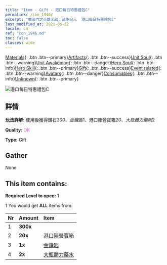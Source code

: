 ```yaml
---
title: "Item - Gift - 港口每日特惠禮包C"
permalink: /con_1946/
excerpt: "魔法门之英雄无敌：战争纪元  港口每日特惠禮包C"
last_modified_at: 2021-06-22
locale: cn
ref: "con_1946.md"
toc: false
classes: wide
---
```

 [Materials](/ItemsCN/){: .btn .btn--primary}[Artifacts](/ItemsCN/Artifacts/){: .btn .btn--success}[Unit Soul](/ItemsCN/UnitSoul/){: .btn .btn--warning}[Unit Awakening](/ItemsCN/UnitAwakening/){: .btn .btn--danger}[Hero Soul](/ItemsCN/HeroSoul/){: .btn .btn--info}[Hero Skill](/ItemsCN/HeroSkill/){: .btn .btn--primary}[Gift](/ItemsCN/Gift/){: .btn .btn--success}[Event related](/ItemsCN/Events/){: .btn .btn--warning}[Avatars](/ItemsCN/Avatars/){: .btn .btn--danger}[Consumables](/ItemsCN/Consumables/){: .btn .btn--info}[Unknown](/ItemsCN/Unknown/){: .btn .btn--primary}

 ![港口每日特惠禮包C](/images/t/i_907221.png)

## 詳情
 **玩法詳解:** 使用後獲得鑽石*300、金鑰匙*1、港口陣營寶箱*20、大瓶體力藥劑*2

 **Quality:** <span style="color: #DA70D6">OK</span>

 **Type:** Gift

## Gather

  None

## This item contains:

 **Required Level to open:** 1

 1 You would get **ALL** items  from:

  | Nr | Amount |     Item    |
  |:---|:-------|:------------|
  | 1 |  **300x** | <i class="fas fa-gem"/> |  | 
  | 2 |  **20x** | [港口陣營寶箱](/cn/Items/con_1278/) |  | 
  | 3 |  **1x** | [金鑰匙](/cn/Items/con_783/) |  | 
  | 4 |  **2x** | [大瓶體力藥水](/cn/Items/con_706/) |  | 
